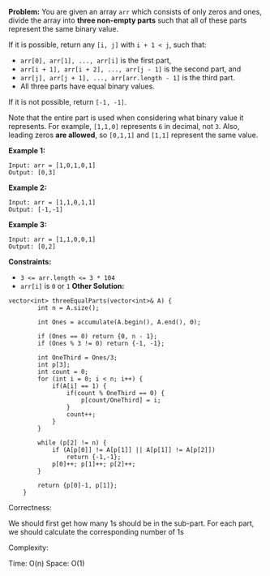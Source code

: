**Problem:**
You are given an array `arr` which consists of only zeros and ones, divide the array into **three non-empty parts** such that all of these parts represent the same binary value.

If it is possible, return any `[i, j]` with `i + 1 < j`, such that:

- `arr[0], arr[1], ..., arr[i]` is the first part,
- `arr[i + 1], arr[i + 2], ..., arr[j - 1]` is the second part, and
- `arr[j], arr[j + 1], ..., arr[arr.length - 1]` is the third part.
- All three parts have equal binary values.

If it is not possible, return `[-1, -1]`.

Note that the entire part is used when considering what binary value it represents. For example, `[1,1,0]` represents `6` in decimal, not `3`. Also, leading zeros **are allowed**, so `[0,1,1]` and `[1,1]` represent the same value.

 

**Example 1:**

```
Input: arr = [1,0,1,0,1]
Output: [0,3]
```

**Example 2:**

```
Input: arr = [1,1,0,1,1]
Output: [-1,-1]
```

**Example 3:**

```
Input: arr = [1,1,0,0,1]
Output: [0,2]
```

 

**Constraints:**

- `3 <= arr.length <= 3 * 104`
- `arr[i]` is `0` or `1`
**Other Solution:**
```
vector<int> threeEqualParts(vector<int>& A) {
        int n = A.size();
        
        int Ones = accumulate(A.begin(), A.end(), 0);
        
        if (Ones == 0) return {0, n - 1};
        if (Ones % 3 != 0) return {-1, -1};

        int OneThird = Ones/3;
        int p[3];
        int count = 0;
        for (int i = 0; i < n; i++) {
            if(A[i] == 1) {
                if(count % OneThird == 0) {
                    p[count/OneThird] = i;
                }
                count++;
            } 
        }
        
        while (p[2] != n) {
            if (A[p[0]] != A[p[1]] || A[p[1]] != A[p[2]]) 
                return {-1,-1};
            p[0]++; p[1]++; p[2]++;
        }
        
        return {p[0]-1, p[1]};        
    }
```
Correctness:

We should first get how many 1s should be in the sub-part. For each part, we should calculate the corresponding number of 1s

Complexity:

Time: O(n)
Space: O(1)